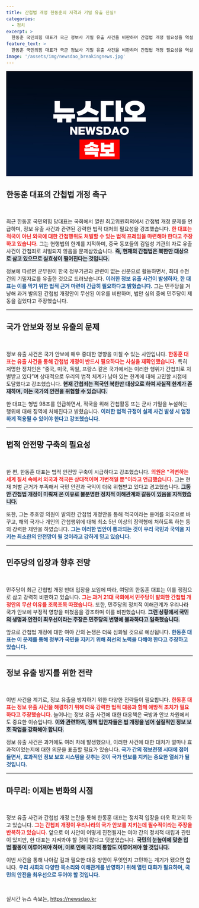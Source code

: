 ```yaml
---
title: 간첩법 개정 한동훈의 저격과 기밀 유출 진실!
categories:
  - 정치
excerpt: >
  한동훈 국민의힘 대표가 국군 정보사 기밀 유출 사건을 비판하며 간첩법 개정 필요성을 역설했다. 민주당의 저항을 언급하며, 중국 국적 동포의 기밀 유출이 간첩죄로 처벌되지 않는 건 문제라고 경고했다.
feature_text: >
  한동훈 국민의힘 대표가 국군 정보사 기밀 유출 사건을 비판하며 간첩법 개정 필요성을 역설했다. 민주당의 저항을 언급하며, 중국 국적 동포의 기밀 유출이 간첩죄로 처벌되지 않는 건 문제라고 경고했다.
image: '/assets/img/newsdao_breakingnews.jpg'
---
```


<p><img src="/assets/img/newsdao_breakingnews.jpg" alt="firstkoreanews 속보" /></p>

<h2 data-ke-size="size26">한동훈 대표의 간첩법 개정 촉구</h2>

<p data-ke-size="size16">&nbsp;</p>

<p>최근 한동훈 국민의힘 당대표는 국회에서 열린 최고위원회의에서 간첩법 개정 문제를 언급하며, 정보 유출 사건과 관련된 강력한 법적 대처의 필요성을 강조했습니다. <b><span style="color: #ee2323;">한 대표는 적국이 아닌 외국에 대한 간첩행위도 처벌할 수 있는 법적 프레임을 마련해야 한다고 주장하고 있습니다.</span></b> 그는 현행법의 한계를 지적하며, 중국 동포들의 김일성 기관의 자료 유출 사건이 간첩죄로 처벌되지 않음을 문제삼았습니다.  <b><span style="background-color: #21538527;">즉, 현재의 간첩법은 북한만 대상으로 삼고 있으므로 실효성이 떨어진다는 것입니다.</span></b></p>

<p>정보에 따르면 군무원이 한국 정부기관과 관련이 없는 신분으로 활동하면서, 최대 수천 건의 기밀자료를 유출한 것으로 드러났습니다. <b><span style="color: #1a5490;">이러한 정보 유출 사건이 발생하자, 한 대표는 이를 막기 위한 법적 근거 마련이 긴급히 필요하다고 밝혔습니다.</span></b> 그는 민주당을 겨냥해 과거 발의된 간첩법 개정안이 무산된 이유를 비판하며, 법안 심의 중에 민주당이 제동을 걸었다고 주장했습니다. </p>

<hr />

<h2 data-ke-size="size26">국가 안보와 정보 유출의 문제</h2>

<p data-ke-size="size16">&nbsp;</p>

<p>정보 유출 사건은 국가 안보에 매우 중대한 영향을 미칠 수 있는 사안입니다. <b><span style="color: #ee2323;">한동훈 대표는 유출 사건을 통해 간첩법 개정이 반드시 필요하다는 사실을 재확인했습니다.</span></b> 특히 저명한 정치인은 “중국, 미국, 독일, 프랑스 같은 국가에서는 이러한 행위가 간첩죄로 처벌받고 있다”며 상대적으로 우리의 법적 체계가 남아 있는 한계에 대해 고민할 시점에 도달했다고 강조했습니다. <b><span style="background-color: #21538527;">현재 간첩죄는 적국인 북한만 대상으로 하여 사실적 한계가 존재하며, 이는 국가의 안전을 위협할 수 있습니다.</span></b> </p>

<p>한 대표는 형법 98조를 언급하면서, 적국을 위해 간첩활동 또는 군사 기밀을 누설하는 행위에 대해 징역에 처해진다고 밝혔습니다. <b><span style="color: #1a5490;">이러한 법적 규정이 실제 사건 발생 시 엄정하게 적용될 수 있어야 한다고 강조했습니다.</span></b></p>

<hr />

<h2 data-ke-size="size26">법적 안전망 구축의 필요성</h2>

<p data-ke-size="size16">&nbsp;</p>

<p>한 편, 한동훈 대표는 법적 안전망 구축이 시급하다고 강조했습니다. <b><span style="color: #ee2323;">의원은 "격변하는 세계 질서 속에서 외국과 적국은 상대적이며 가변적일 뿐"이라고 언급했습니다.</span></b> 그는 현재 처벌 근거가 부족해서 국민 안전과 국익이 더욱 위협받고 있다고 경고했습니다. <b><span style="background-color: #21538527;">그동안 간첩법 개정이 미뤄져 온 이유로 불분명한 정치적 이해관계와 갈등이 있음을 지적했습니다.</span></b></p>

<p>또한, 그는 주호영 의원이 발의한 간첩법 개정안을 통해 적국이라는 용어를 외국으로 바꾸고, 해외 국가나 개인의 간첩행위에 대해 최소 5년 이상의 징역형에 처하도록 하는 등의 강력한 제안을 하였습니다. <b><span style="color: #1a5490;">그는 이러한 법안이 통과되는 것이 우리 국민과 국익을 지키는 최소한의 안전망이 될 것이라고 강하게 믿고 있습니다.</span></b></p>

<hr />

<h2 data-ke-size="size26">민주당의 입장과 향후 전망</h2>

<p data-ke-size="size16">&nbsp;</p>

<p>민주당이 최근 간첩법 개정 반대 입장을 보임에 따라, 여당의 한동훈 대표는 이를 쟁점으로 삼고 강력히 비판하고 있습니다. <b><span style="color: #ee2323;">그는 과거 21대 국회에서 민주당이 발의한 간첩법 개정안의 무산 이유를 조목조목 따졌습니다.</span></b> 또한, 민주당의 정치적 이해관계가 우리나라 국가 안보에 부정적 영향을 미쳤음을 강조하며 이를 비판했습니다. <b><span style="background-color: #21538527;">그런 상황에서 국민의 생명과 안전이 최우선이라는 주장은 민주당의 변명에 불과하다고 일축했습니다.</span></b></p>

<p>앞으로 간첩법 개정에 대한 여야 간의 논쟁은 더욱 심화될 것으로 예상됩니다. <b><span style="color: #1a5490;">한동훈 대표는 이 문제를 통해 정부가 국민을 지키기 위해 최선의 노력을 다해야 한다고 주장하고 있습니다.</span></b> </p>

<hr />

<h2 data-ke-size="size26">정보 유출 방지를 위한 전략</h2>

<p data-ke-size="size16">&nbsp;</p>

<p>이번 사건을 계기로, 정보 유출을 방지하기 위한 다양한 전략들이 필요합니다. <b><span style="color: #ee2323;">한동훈 대표는 정보 유출 사건을 해결하기 위해 더욱 강력한 법적 대응과 함께 예방적 조치가 필요하다고 주장했습니다.</span></b> 늘어나는 정보 유출 사건에 대한 대응책은 국방과 안보 차원에서도 중요한 이슈입니다. <b><span style="background-color: #21538527;">이와 관련하여, 정책 입안자들은 법 개정을 넘어 실질적인 정보 보호 작업을 강화해야 합니다.</span></b></p>

<p>정보 유출 사건은 과거에도 여러 차례 발생했으나, 이러한 사건에 대한 대처가 얼마나 효과적이었는지에 대한 의문을 표출할 필요가 있습니다. <b><span style="color: #1a5490;">국가 간의 정보전쟁 시대에 접어들면서, 효과적인 정보 보호 시스템을 갖추는 것이 국가 안보를 지키는 중요한 열쇠가 될 것입니다.</span></b></p>

<hr />

<h2 data-ke-size="size26">마무리: 이제는 변화의 시점</h2>

<p data-ke-size="size16">&nbsp;</p>

<p>정보 유출 사건과 간첩법 개정 논란을 통해 한동훈 대표는 정치적 입장을 더욱 확고히 하고 있습니다. <b><span style="color: #ee2323;">그는 간첩죄 개정이 우리나라의 국가 안보를 지키는데 필수적이라는 주장을 반복하고 있습니다.</span></b> 앞으로 이 사안이 어떻게 진전될지는 여야 간의 정치적 대립과 관련이 있지만, 한 대표는 지켜봐야 할 것이 많다고 덧붙였습니다. <b><span style="background-color: #21538527;">국민의 눈높이에 맞춘 입법 활동이 이루어져야 하며, 이로 인해 국가의 통합도 이루어져야 할 것입니다.</span></b></p>

<p>이번 사건을 통해 나아갈 길과 필요한 대응 방안이 무엇인지 고민하는 계기가 됐으면 합니다. <b><span style="color: #1a5490;">우리 사회의 다양한 목소리와 이해관계를 반영하기 위해 열린 대화가 필요하며, 국민의 안전을 최우선으로 두어야 할 것입니다.</span></b></p>

<p data-ke-size="size16">&nbsp;</p>
실시간 뉴스 속보는, <a href="https://newsdao.kr" rel="dofollow">https://newsdao.kr</a>


